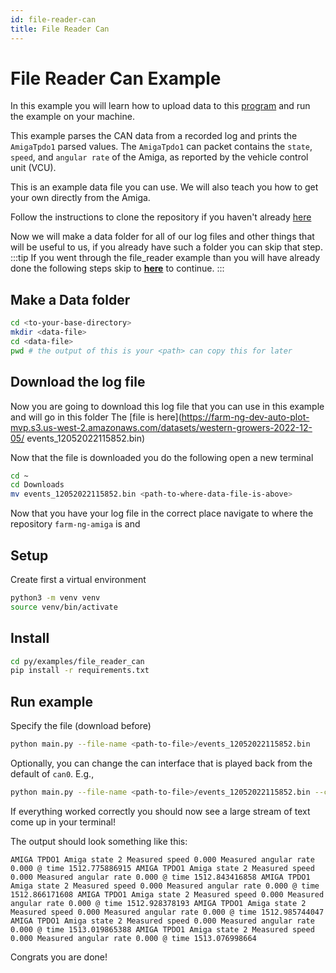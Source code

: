 ```yaml
---
id: file-reader-can
title: File Reader Can
---
```


# File Reader Can Example

In this example you will learn how to upload data to this [program](https://github.com/farm-ng/farm-ng-amiga/tree/main/py/examples/file_reader_can)
and run the example on your machine.

This example parses the CAN data from a recorded log and prints the `AmigaTpdo1` parsed values. The `AmigaTpdo1` can packet contains
the `state`, `speed`, and `angular rate` of the Amiga, as reported by the vehicle control unit (VCU).

This is an example data file you can use. We will also teach you how to get your own directly from the Amiga.

Follow the instructions to clone the repository if you haven't already [here](/docs/brain/brain-install.md#clone-the-repository)

Now we will make a data folder for all of our log files and other things that will be useful to us, if you already have such a folder
you can skip that step.
:::tip
If you went through the file_reader example than you will have already done the following steps skip to [**here**](#install) to
continue.
:::
## Make a Data folder
```bash
cd <to-your-base-directory>
mkdir <data-file>
cd <data-file>
pwd # the output of this is your <path> can copy this for later
```
## Download the log file
Now you are going to download this log file that you can use in this example and will go in this folder
 The [file is here](https://farm-ng-dev-auto-plot-mvp.s3.us-west-2.amazonaws.com/datasets/western-growers-2022-12-05/
 events_12052022115852.bin)

 Now that the file is downloaded you do the following
 open a new terminal

 ```bash
 cd ~
 cd Downloads
 mv events_12052022115852.bin <path-to-where-data-file-is-above>
 ```
 Now that you have your log file in the correct place navigate to where the repository `farm-ng-amiga` is and

 ## Setup

Create first a virtual environment

```bash
python3 -m venv venv
source venv/bin/activate
```

## Install

```bash
cd py/examples/file_reader_can
pip install -r requirements.txt
```

## Run example

Specify the file (download before)

```bash
python main.py --file-name <path-to-file>/events_12052022115852.bin
```

Optionally, you can change the can interface that is played back from the default of `can0`. E.g.,

```bash
python main.py --file-name <path-to-file>/events_12052022115852.bin --can-interface vcan0
```
If everything worked correctly you should now see a large stream of text come up in your terminal!

The output should look something like this:

`AMIGA TPDO1 Amiga state 2 Measured speed 0.000 Measured angular rate 0.000 @ time 1512.775886915
AMIGA TPDO1 Amiga state 2 Measured speed 0.000 Measured angular rate 0.000 @ time 1512.843416858
AMIGA TPDO1 Amiga state 2 Measured speed 0.000 Measured angular rate 0.000 @ time 1512.866171608
AMIGA TPDO1 Amiga state 2 Measured speed 0.000 Measured angular rate 0.000 @ time 1512.928378193
AMIGA TPDO1 Amiga state 2 Measured speed 0.000 Measured angular rate 0.000 @ time 1512.985744047
AMIGA TPDO1 Amiga state 2 Measured speed 0.000 Measured angular rate 0.000 @ time 1513.019865388
AMIGA TPDO1 Amiga state 2 Measured speed 0.000 Measured angular rate 0.000 @ time 1513.076998664`

Congrats you are done!

